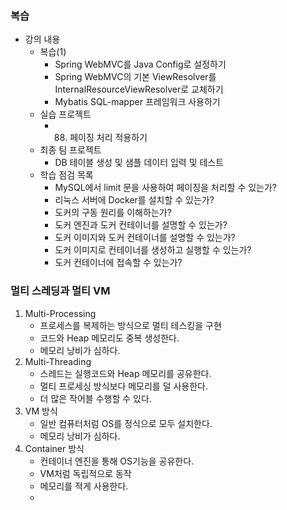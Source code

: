 ### 복습
- 강의 내용
    - 복습(1)
        - Spring WebMVC를 Java Config로 설정하기
        - Spring WebMVC의 기본 ViewResolver를 InternalResourceViewResolver로 교체하기
        - Mybatis SQL-mapper 프레임워크 사용하기
    - 실습 프로젝트
      - 88. 페이징 처리 적용하기
    - 최종 팀 프로젝트
        - DB 테이블 생성 및 샘플 데이터 입력 및 테스트
    - 학습 점검 목록
        - MySQL에서 limit 문을 사용하여 페이징을 처리할 수 있는가?
        - 리눅스 서버에 Docker를 설치할 수 있는가?
        - 도커의 구동 원리를 이해하는가?
        - 도커 엔진과 도커 컨테이너를 설명할 수 있는가?
        - 도커 이미지와 도커 컨테이너를 설명할 수 있는가?
        - 도커 이미지로 컨테이너를 생성하고 실행할 수 있는가?
        - 도커 컨테이너에 접속할 수 있는가?

### 멀티 스레딩과 멀티 VM
1. Multi-Processing
    - 프로세스를 복제하는 방식으로 멀티 테스킹을 구현
    - 코드와 Heap 메모리도 중복 생성한다.
    - 메모리 낭비가 심하다.
2. Multi-Threading
    - 스레드는 실행코드와 Heap 메모리를 공유한다.
    - 멀티 프로세싱 방식보다 메모리를 덜 사용한다.
    - 더 많은 작어블 수행할 수 있다.
3. VM 방식
    - 일반 컴퓨터처럼 OS를 정식으로 모두 설치한다.
    - 메모리 낭비가 심하다.
4. Container 방식
    - 컨테이너 엔진을 통해 OS기능을 공유한다.
    - VM처럼 독립적으로 동작
    - 메모리를 적게 사용한다.
    - 